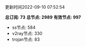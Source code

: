 更新时间2022-09-10 07:52:54

**总订阅: 73**
**总节点: 2989**
**有效节点: 997**
- ss节点: 584
- v2ray节点: 330
- trojan节点: 83
